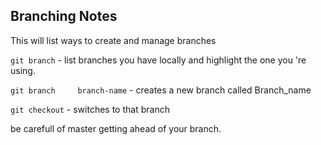  


## Branching Notes 


This will list ways to create and manage branches

`git branch` - list branches you have locally and highlight the one you 're using.

`git branch 	branch-name` - creates a new branch called Branch_name

`git checkout` - switches to that branch

be carefull of master getting ahead of your branch.

